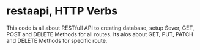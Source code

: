 # restaapi, HTTP Verbs
This code is all about RESTfull API to creating database, setup Sever, GET, POST and DELETE Methods for all routes. Its alos about GET, PUT, PATCH and DELETE Methods for specific route. 
